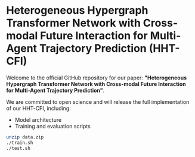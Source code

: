 # Heterogeneous Hypergraph Transformer Network with Cross-modal Future Interaction for Multi-Agent Trajectory Prediction (HHT-CFI)

Welcome to the official GitHub repository for our paper: **"Heterogeneous Hypergraph Transformer Network with Cross-modal Future Interaction for Multi-Agent Trajectory Prediction"**. 

We are committed to open science and will release the full implementation of our HHT-CFI, including:
- Model architecture
- Training and evaluation scripts

```bash
unzip data.zip
./train.sh
./test.sh
```
